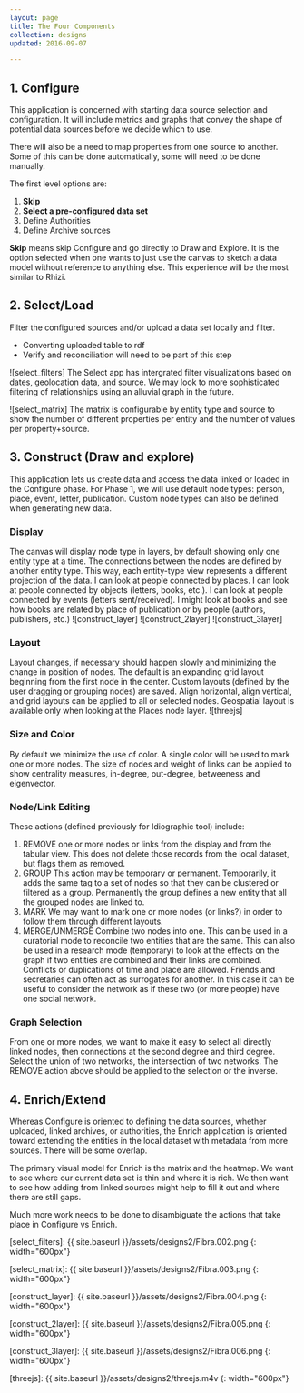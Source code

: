 ```yaml
---
layout: page
title: The Four Components
collection: designs
updated: 2016-09-07

---
```



## 1. Configure
This application is concerned with starting data source selection and configuration. It will include metrics and graphs that convey the shape of potential data sources before we decide which to use.

There will also be a need to map properties from one source to another. Some of this can be done automatically, some will need to be done manually.

The first level options are:  

1. **Skip**  
2. **Select a pre-configured data set**
3. Define Authorities  
4. Define Archive sources  
	
**Skip** means skip Configure and go directly to Draw and Explore. It is the option selected when one wants to just use the canvas to sketch a data model without reference to anything else. This experience will be the most similar to Rhizi.

## 2. Select/Load

Filter the configured sources and/or upload a data set locally and filter.

* Converting uploaded table to rdf
* Verify and reconciliation will need to be part of this step 

![select_filters]
The Select app has intergrated filter visualizations based on dates, geolocation data, and source. We may look to more sophisticated filtering of relationships using an alluvial graph in the future.

![select_matrix]
The matrix is configurable by entity type and source to show the number of different properties per entity and the number of values per property+source.
	
## 3. Construct (Draw and explore)
This application lets us create data and access the data linked or loaded in the Configure phase. For Phase 1, we will use default node types: person, place, event, letter, publication. Custom node types can also be defined when generating new data.

### Display  
The canvas will display node type in layers, by default showing only one entity type at a time. The connections between the nodes are defined by another entity type. This way, each entity-type view represents a different projection of the data. I can look at people connected by places. I can look at people connected by objects (letters, books, etc.). I can look at people connected by events (letters sent/received). I might look at books and see how books are related by place of publication or by people (authors, publishers, etc.)
![construct_layer]
![construct_2layer]
![construct_3layer]

### Layout  
Layout changes, if necessary should happen slowly and minimizing the change in position of nodes.
The default is an expanding grid layout beginning from the first node in the center. Custom layouts (defined by the user dragging or grouping nodes) are saved. Align horizontal, align vertical, and grid layouts can be applied to all or selected nodes. Geospatial layout is available only when looking at the Places node layer.
![threejs]

### Size and Color  
By default we minimize the use of color. A single color will be used to mark one or more nodes. The size of nodes and weight of links can be applied to show centrality measures, in-degree, out-degree, betweeness and eigenvector.

### Node/Link Editing  
These actions (defined previously for Idiographic tool) include:  

1. REMOVE one or more nodes or links from the display and from the tabular view. This does not delete those records from the local dataset, but flags them as removed.
2. GROUP This action may be temporary or permanent. Temporarily, it adds the same tag to a set of nodes so that they can be clustered or filtered as a group. Permanently the group defines a new entity that all the grouped nodes are linked to.
3. MARK We may want to mark one or more nodes (or links?) in order to follow them through different layouts.  
4. MERGE/UNMERGE Combine two nodes into one. This can be used in a curatorial mode to reconcile two entities that are the same. This can also be used in a research mode (temporary) to look at the effects on the graph if two entities are combined and their links are combined. Conflicts or duplications of time and place are allowed. Friends and secretaries can often act as surrogates for another. In this case it can be useful to consider the network as if these two (or more people) have one social network.

### Graph Selection
From one or more nodes, we want to make it easy to select all directly linked nodes, then connections at the second degree and third degree. Select the union of two networks, the intersection of two networks. The REMOVE action above should be applied to the selection or the inverse. 

## 4. Enrich/Extend
Whereas Configure is oriented to defining the data sources, whether uploaded, linked archives, or authorities, the Enrich application is oriented toward extending the entities in the local dataset with metadata from more sources. There will be some overlap. 

The primary visual model for Enrich is the matrix and the heatmap. We want to see where our current data set is thin and where it is rich. We then want to see how adding from linked sources might help to fill it out and where there are still gaps.

Much more work needs to be done to disambiguate the actions that take place in Configure vs Enrich. 



[select_filters]: {{ site.baseurl }}/assets/designs2/Fibra.002.png
{: width="600px"}

[select_matrix]: {{ site.baseurl }}/assets/designs2/Fibra.003.png
{: width="600px"}

[construct_layer]: {{ site.baseurl }}/assets/designs2/Fibra.004.png
{: width="600px"}

[construct_2layer]: {{ site.baseurl }}/assets/designs2/Fibra.005.png
{: width="600px"}

[construct_3layer]: {{ site.baseurl }}/assets/designs2/Fibra.006.png
{: width="600px"}

[threejs]: {{ site.baseurl }}/assets/designs2/threejs.m4v
{: width="600px"}